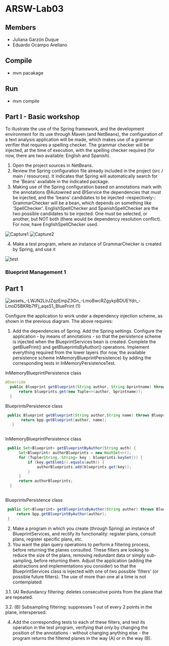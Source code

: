 # ARSW-Lab03

## Members
  - Juliana Garzón Duque
  - Eduardo Ocampo Arellano 
  
## Compile
  - mvn pacakage
  
## Run
  - mvn compile


## Part I - Basic workshop 
To illustrate the use of the Spring framework, and the development environment for its use through Maven (and NetBeans), the       configuration of a text analysis application will be made, which makes use of a grammar verifier that requires a spelling checker. The grammar checker will be injected, at the time of execution, with the spelling checker required (for now, there are two available: English and Spanish).
1. Open the project sources in NetBeans.
2. Review the Spring configuration file already included in the project (src / main / resources). It indicates that Spring will       automatically search for the 'Beans' available in the indicated package.
3. Making use of the Spring configuration based on annotations mark with the annotations @Autowired and @Service the dependencies that must be injected, and the 'beans' candidates to be injected -respectively-:
GrammarChecker will be a bean, which depends on something like 'SpellChecker'.
EnglishSpellChecker and SpanishSpellChecker are the two possible candidates to be injected. One must be selected, or another, but NOT both (there would be dependency resolution conflict). For now, have EnglishSpellChecker used. 

![Capture1](https://user-images.githubusercontent.com/43153078/73947218-1ec1dc80-48c5-11ea-89c3-74be61cac403.PNG)
![Capture2](https://user-images.githubusercontent.com/43153078/73947358-4ca72100-48c5-11ea-87e4-d29eba9c2090.PNG)

4. Make a test program, where an instance of GrammarChecker is created by Spring, and use it



![test](https://user-images.githubusercontent.com/43153078/73946423-e8379200-48c3-11ea-932a-1091f7a35021.PNG)

### Blueprint Management 1
## Part 1

![assets_-LWJN2LirJZqzEmpZ3Gn_-LmoBwcRZgykpBDUEYdn_-LmoD5BKRb7fFj_aqsS1_BluePrint (1)](https://user-images.githubusercontent.com/43153078/74153438-9f8f1a00-4bde-11ea-95ef-1e1f9a7b0c56.png) 

Configure the application to work under a dependency injection scheme, as shown in the previous diagram.
The above requires:
1. Add the dependencies of Spring. Add the Spring settings. Configure the application - by means of annotations - so that the persistence scheme is injected when the BlueprintServices bean is created. Complete the getBluePrint() and getBlueprintsByAuthor() operations. Implement everything required from the lower layers (for now, the available persistence scheme InMemoryBlueprintPersistence) by adding the corresponding tests in InMemoryPersistenceTest.

InMemoryBlueprintPersistence class 
  ``` java
  @Override
    public Blueprint getBlueprint(String author, String bprintname) throws BlueprintNotFoundException {
        return blueprints.get(new Tuple<>(author, bprintname));
    }
  
```
BlueprintsPersistence class 
 ``` java
  public Blueprint getBlueprint(String author,String name) throws BlueprintNotFoundException{
        return bpp.getBlueprint(author, name);
    }
    
  ```
  
  InMemoryBlueprintPersistence class 
  ``` java
   public Set<Blueprint> getBlueprintByAuthor(String auth) {
        Set<Blueprint> authorBlueprints = new HashSet<>();
        for (Tuple<String, String> key : blueprints.keySet()) {
            if (key.getElem1().equals(auth)) {
                authorBlueprints.add(blueprints.get(key));
            }
        }
        return authorBlueprints;
    }
    
  ```
  BlueprintsPersistence class
   ``` java
    public Set<Blueprint> getBlueprintsByAuthor(String author) throws BlueprintNotFoundException {
        return bpp.getBlueprintByAuthor(author);
    }
  
  ```
  
    
    
 


2. Make a program in which you create (through Spring) an instance of BlueprintServices, and rectify its functionality: register plans, consult plans, register specific plans, etc.
3. You want the plan query operations to perform a filtering process, before returning the planes consulted. These filters are looking to reduce the size of the plans, removing redundant data or simply sub-sampling, before returning them. Adjust the application (adding the abstractions and implementations you consider) so that the BlueprintServices class is injected with one of two possible 'filters' (or possible future filters). The use of more than one at a time is not contemplated:

  3.1.  (A) Redundancy filtering: deletes consecutive points from the plane that are repeated.
  
  3.2.  (B) Subsampling filtering: suppresses 1 out of every 2 points in the plane, interspersed.
  
4. Add the corresponding tests to each of these filters, and test its operation in the test program, verifying that only by changing the position of the annotations - without changing anything else - the program returns the filtered planes in the way (A) or in the way (B).






